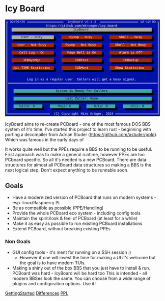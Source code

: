 # Icy Board

![Login screen](assets/login_screen.png?raw=true "Login screen")

IcyBoard aims to re-create PCBoard - one of the most famous DOS BBS system of it's time.
I've started this project to learn rust - beginning with porting a decompiler from Adrian Studer
 (https://github.com/astuder/ppld). Which was famous in the early days of 

It works quite well but the PPEs require a BBS to be running to be useful. First approach was to make a general runtime, however PPEs are too PCboard specific.
So all it's needed is a new PCBoard.
There are data structures for almost all PCBoard data structures so making a BBS is the next logical step. Don't expect anything to be runnable soon.


## Goals

* Have a modernized version of PCBoard that runs on modern systems - esp. linux/Raspberry Pi
* Be as compatible as possible (PPE/Handling)
* Provide the whole PCBoard eco system - including config tools
* Maintain the spirit/look & feel of PCBoard (at least for a while)
* Make it as easy as possible to run existing PCBoard installations
* Extend PCBoard, without breaking existing PPEs

### Non Goals

* GUI config tools - it's ment for running on a SSH session :)
  * However if one will invest the time for making a UI it's welcome but the goal is to have modern TUIs.
* Making a shiny out of the box BBS that you just have to install & run. PCBoard was hard - IcyBoard will be hard too
  This is intended - all modern BBSes look the same. You can choose from a wide range of plugins and configuration options.
  Use it!

[GettingStarted](docs/gettingstarted.md)
[Differences](docs/differences.md)
[PPL](docs/ppl.md)

